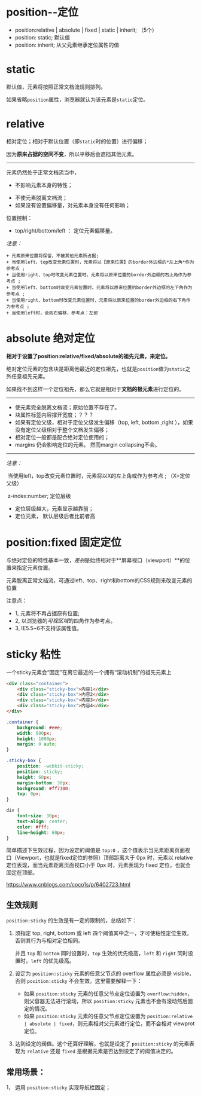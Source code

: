 # position--定位

- position:relative | absolute | fixed | static | inherit; （5个）
- position: static;  默认值
- position: inherit;  从父元素继承定位属性的值

# static

默认值，元素将按照正常文档流规则排列。

如果省略`position`属性，浏览器就认为该元素是`static`定位。

# relative

相对定位；相对于默认位置（即`static`时的位置）进行偏移；

因为**原来占据的空间不变**，所以平移后会遮挡其他元素。

***

元素仍然处于正常文档流当中，

+ 不影响元素本身的特性；

- 不使元素脱离文档流；
- 如果没有设置偏移量，对元素本身没有任何影响；

位置控制：

   + top/right/bottom/left  ：  定位元素偏移量。

*注意：*

	+ 元素原来位置将保留，不被其他元素所占据;
	+ 当使用left，top改变元素位置时，元素将以【原来位置】的border外边框的*左上角*作为参考点 ;
	+ 当使用right、top时改变元素位置时，元素将以原来位置的border外边框的右上角作为参考点 ;
	+ 当使用left、bottom时改变元素位置时，元素将以原来位置的border外边框的左下角作为参考点 ;
	+ 当使用right、bottom时改变元素位置时，元素将以原来位置的border外边框的右下角作为参考点 ;
	+ 当使用left时，会向右偏移，参考点：左部

# absolute 绝对定位

**相对于设置了position:relative/fixed/absolute的祖先元素，来定位。**

绝对定位元素的包含块是距离他最近的定位祖先，也就是`position`值为`static`之外任意祖先元素。

如果找不到这样一个定位祖先，那么它就是相对于**文档的根元素**进行定位的。

***

- 使元素完全脱离文档流；原始位置不存在了。
- 块属性标签内容撑开宽度；？？？
- 如果有定位父级，相对于定位父级发生偏移（top, left, bottom ,right ），如果没有定位父级相对于整个文档发生偏移；
- 相对定位一般都是配合绝对定位使用的；
- margins 仍会影响定位的元素。 然而margin collapsing不会。

***

*注意：*

​	当使用left，top改变元素位置时，元素将以X的左上角或作为参考点 ; （X=定位父级）

​	z-index:number; 定位层级

- 定位层级越大，元素显示越靠前；
- 定位元素， 默认层级后者比前者高

# position:fixed  固定定位

与绝对定位的特性基本一致，*差别*是始终相对于**屏幕视⼝（viewport）**的位置来指定元素位置。

元素脱离正常文档流，可通过left、top、right和bottom的CSS规则来改变元素的位置

 注意点：

 + 1, 元素将不再占据原有位置;
 + 2, 以浏览器的*可视区域*的四角作为参考点。
 + 3, IE5.5~6不支持该属性值。

# sticky 粘性

一个sticky元素会“固定”在离它最近的一个拥有“滚动机制”的祖先元素上

```html
<div class="container">
    <div class="sticky-box">内容1</div>
    <div class="sticky-box">内容2</div>
    <div class="sticky-box">内容3</div>
    <div class="sticky-box">内容4</div>
</div>
```

```css
.container {
    background: #eee;
    width: 600px;
    height: 1000px;
    margin: 0 auto;
}

.sticky-box {
    position: -webkit-sticky;
    position: sticky;
    height: 60px;
    margin-bottom: 30px;
    background: #ff7300;
    top: 0px;
}

div {
    font-size: 30px;
    text-align: center;
    color: #fff;
    line-height: 60px;
}
```

简单描述下生效过程，因为设定的阈值是 `top:0` ，这个值表示当元素距离页面视口（Viewport，也就是fixed定位的参照）顶部距离大于 0px 时，元素以 relative 定位表现，而当元素距离页面视口小于 0px 时，元素表现为 fixed 定位，也就会固定在顶部。

https://www.cnblogs.com/coco1s/p/6402723.html

## 生效规则

`position:sticky` 的生效是有一定的限制的，总结如下：

1. 须指定 top, right, bottom 或 left 四个阈值其中之一，才可使粘性定位生效。否则其行为与相对定位相同。

   并且 `top` 和 `bottom` 同时设置时，`top` 生效的优先级高，`left` 和 `right` 同时设置时，`left` 的优先级高。

2. 设定为 `position:sticky` 元素的任意父节点的 overflow 属性必须是 visible，否则 `position:sticky` 不会生效。这里需要解释一下：

   - 如果 `position:sticky` 元素的任意父节点定位设置为 `overflow:hidden`，则父容器无法进行滚动，所以 `position:sticky` 元素也不会有滚动然后固定的情况。
   - 如果 `position:sticky` 元素的任意父节点定位设置为 `position:relative | absolute | fixed`，则元素相对父元素进行定位，而不会相对 viewprot 定位。

3. 达到设定的阀值。这个还算好理解，也就是设定了 `position:sticky` 的元素表现为 `relative` 还是 `fixed` 是根据元素是否达到设定了的阈值决定的。

## 常用场景：

1， 运用 `position:sticky` 实现导航栏固定；












